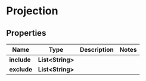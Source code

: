 
# Projection

## Properties
Name | Type | Description | Notes
------------ | ------------- | ------------- | -------------
**include** | **List&lt;String&gt;** |  | 
**exclude** | **List&lt;String&gt;** |  | 



